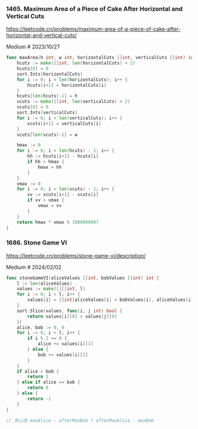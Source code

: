 ### 1465. Maximum Area of a Piece of Cake After Horizontal and Vertical Cuts

https://leetcode.cn/problems/maximum-area-of-a-piece-of-cake-after-horizontal-and-vertical-cuts/

Medium # 2023/10/27

```go
func maxArea(h int, w int, horizontalCuts []int, verticalCuts []int) int {
    hcuts := make([]int, len(horizontalCuts) + 2)
    hcuts[0] = 0
    sort.Ints(horizontalCuts)
    for i := 0; i < len(horizontalCuts); i++ {
        hcuts[i+1] = horizontalCuts[i]
    }
    hcuts[len(hcuts)-1] = h
    vcuts := make([]int, len(verticalCuts) + 2)
    vcuts[0] = 0
    sort.Ints(verticalCuts)
    for i := 0; i < len(verticalCuts); i++ {
        vcuts[i+1] = verticalCuts[i]
    }
    vcuts[len(vcuts)-1] = w

    hmax := 0
    for i := 0; i < len(hcuts) - 1; i++ {
        hh := hcuts[i+1] - hcuts[i]
        if hh > hmax {
            hmax = hh
        }
    }
    vmax := 0
    for i := 0; i < len(vcuts) - 1; i++ {
        vv := vcuts[i+1] - vcuts[i]
        if vv > vmax {
            vmax = vv
        }
    }
    return hmax * vmax % 1000000007
}
```

### 1686. Stone Game VI

https://leetcode.cn/problems/stone-game-vi/description/

Medium # 2024/02/02

```go
func stoneGameVI(aliceValues []int, bobValues []int) int {
    l := len(aliceValues)
    values := make([][]int, l)
    for i := 0; i < l; i++ {
        values[i] = []int{aliceValues[i] + bobValues[i], aliceValues[i], bobValues[i]}
    }
    sort.Slice(values, func(i, j int) bool {
        return values[i][0] > values[j][0]
    })
    alice, bob := 0, 0
    for i := 0; i < l; i++ {
        if i % 2 == 0 {
            alice += values[i][1]
        } else {
            bob += values[i][2]
        }
    }
    if alice > bob {
        return 1
    } else if alice == bob {
        return 0
    } else {
        return -1
    }
}

// 贪心选 maxAlice - afterMaxBob ? afterMaxAlice - maxBob
```

